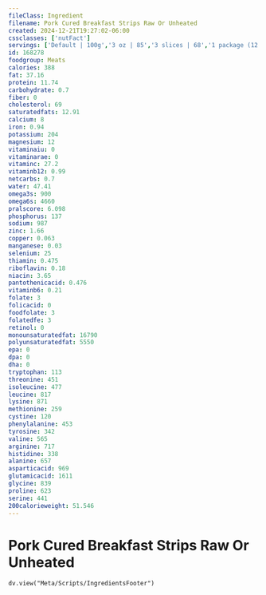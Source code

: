 ```yaml
---
fileClass: Ingredient
filename: Pork Cured Breakfast Strips Raw Or Unheated
created: 2024-12-21T19:27:02-06:00
cssclasses: ['nutFact']
servings: ['Default | 100g','3 oz | 85','3 slices | 68','1 package (12 oz) | 340']
id: 168278
foodgroup: Meats
calories: 388
fat: 37.16
protein: 11.74
carbohydrate: 0.7
fiber: 0
cholesterol: 69
saturatedfats: 12.91
calcium: 8
iron: 0.94
potassium: 204
magnesium: 12
vitaminaiu: 0
vitaminarae: 0
vitaminc: 27.2
vitaminb12: 0.99
netcarbs: 0.7
water: 47.41
omega3s: 900
omega6s: 4660
pralscore: 6.098
phosphorus: 137
sodium: 987
zinc: 1.66
copper: 0.063
manganese: 0.03
selenium: 25
thiamin: 0.475
riboflavin: 0.18
niacin: 3.65
pantothenicacid: 0.476
vitaminb6: 0.21
folate: 3
folicacid: 0
foodfolate: 3
folatedfe: 3
retinol: 0
monounsaturatedfat: 16790
polyunsaturatedfat: 5550
epa: 0
dpa: 0
dha: 0
tryptophan: 113
threonine: 451
isoleucine: 477
leucine: 817
lysine: 871
methionine: 259
cystine: 120
phenylalanine: 453
tyrosine: 342
valine: 565
arginine: 717
histidine: 338
alanine: 657
asparticacid: 969
glutamicacid: 1611
glycine: 839
proline: 623
serine: 441
200calorieweight: 51.546
---
```


# Pork Cured Breakfast Strips Raw Or Unheated

```dataviewjs
dv.view("Meta/Scripts/IngredientsFooter")
```